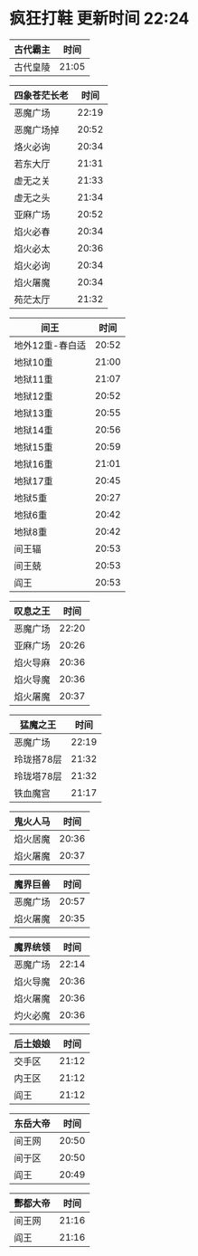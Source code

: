 # 疯狂打鞋 更新时间 22:24

| 古代霸主   | 时间    |
|--------|-------|
| 古代皇陵 | 21:05 |

| 四象苍茫长老   | 时间    |
|--------|-------|
| 恶魔广场 | 22:19 |
| 恶魔广场掉 | 20:52 |
| 烙火必询 | 20:34 |
| 若东大厅 | 21:31 |
| 虚无之关 | 21:33 |
| 虚无之头 | 21:34 |
| 亚麻广场 | 20:52 |
| 焰火必春 | 20:34 |
| 焰火必太 | 20:36 |
| 焰火必询 | 20:34 |
| 焰火屠魔 | 20:34 |
| 苑茫太厅 | 21:32 |

| 间王   | 时间    |
|--------|-------|
| 地外12重-春白适 | 20:52 |
| 地狱10重 | 21:00 |
| 地狱11重 | 21:07 |
| 地狱12重 | 20:52 |
| 地狱13重 | 20:55 |
| 地狱14重 | 20:56 |
| 地狱15重 | 20:59 |
| 地狱16重 | 21:01 |
| 地狱17重 | 20:45 |
| 地狱5重 | 20:27 |
| 地狱6重 | 20:42 |
| 地狱8重 | 20:42 |
| 间王辐 | 20:53 |
| 间王兢 | 20:53 |
| 阎王 | 20:53 |

| 叹息之王   | 时间    |
|--------|-------|
| 恶魔广场 | 22:20 |
| 亚麻广场 | 20:26 |
| 焰火导麻 | 20:36 |
| 焰火导魔 | 20:36 |
| 焰火屠魔 | 20:37 |

| 猛魔之王   | 时间    |
|--------|-------|
| 恶魔广场 | 22:19 |
| 玲珑搭78层 | 21:32 |
| 玲珑塔78层 | 21:32 |
| 铁血魔宫 | 21:17 |

| 鬼火人马   | 时间    |
|--------|-------|
| 焰火居魔 | 20:36 |
| 焰火屠魔 | 20:37 |

| 魔界巨兽   | 时间    |
|--------|-------|
| 恶魔广场 | 20:57 |
| 焰火屠魔 | 20:35 |

| 魔界统领   | 时间    |
|--------|-------|
| 恶魔广场 | 22:14 |
| 焰火导魔 | 20:36 |
| 焰火屠魔 | 20:36 |
| 灼火必魔 | 20:36 |

| 后土娘娘   | 时间    |
|--------|-------|
| 交手区 | 21:12 |
| 内王区 | 21:12 |
| 阎王 | 21:12 |

| 东岳大帝   | 时间    |
|--------|-------|
| 间王网 | 20:50 |
| 间于区 | 20:50 |
| 阎王 | 20:49 |

| 酆都大帝   | 时间    |
|--------|-------|
| 间王网 | 21:16 |
| 阎王 | 21:16 |